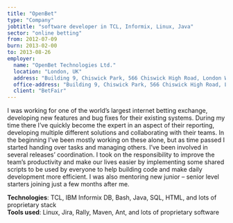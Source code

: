 ```yaml
---
title: "OpenBet"
type: "Company"
jobtitle: "software developer in TCL, Informix, Linux, Java"
sector: "online betting"
from: 2012-07-09
burn: 2013-02-00
to: 2013-08-26
employer:
  name: "OpenBet Technologies Ltd."
  location: "London, UK"
  address: "Building 9, Chiswick Park, 566 Chiswick High Road, London W4 5XT, United Kingdom"
  office-address: "Building 9, Chiswick Park, 566 Chiswick High Road, London W4 5XT, United Kingdom"
  client: "BetFair"
---
```


I was working for one of the world’s largest internet betting exchange, developing new features and bug fixes for their existing systems. During my time there I’ve quickly become the expert in an aspect of their reporting, developing multiple different solutions and collaborating with their teams. In the beginning I’ve been mostly working on these alone, but as time passed I started handing over tasks and managing others. I’ve been involved in several releases’ coordination. I took on the responsibility to improve the team’s productivity and make our lives easier by implementing some shared scripts to be used by everyone to help building code and make daily development more efficient. I was also mentoring new junior &ndash; senior level starters joining just a few months after me.

**Technologies**: TCL, IBM Informix DB, Bash, Java, SQL, HTML, and lots of proprietary stack  
**Tools used**: Linux, Jira, Rally, Maven, Ant, and lots of proprietary software
